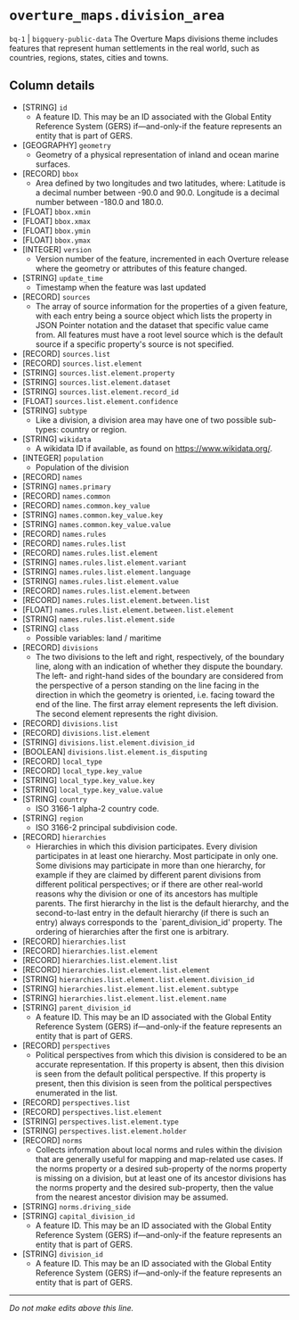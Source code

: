 # `overture_maps.division_area`
`bq-1` | `bigquery-public-data`
The Overture Maps divisions theme includes features that represent human settlements in the real world, such as countries, regions, states, cities and towns. 

## Column details
* [STRING]    `id`
  - A feature ID. This may be an ID associated with the Global Entity Reference System (GERS) if—and-only-if the feature represents an entity that is part of GERS.
* [GEOGRAPHY] `geometry`
  - Geometry of a physical representation of inland and ocean marine surfaces.
* [RECORD]    `bbox`
  - Area defined by two longitudes and two latitudes, where: Latitude is a decimal number between -90.0 and 90.0. Longitude is a decimal number between -180.0 and 180.0.
* [FLOAT]     `bbox.xmin`
* [FLOAT]     `bbox.xmax`
* [FLOAT]     `bbox.ymin`
* [FLOAT]     `bbox.ymax`
* [INTEGER]   `version`
  - Version number of the feature, incremented in each Overture release where the geometry or attributes of this feature changed.
* [STRING]    `update_time`
  - Timestamp when the feature was last updated
* [RECORD]    `sources`
  - The array of source information for the properties of a given feature, with each entry being a source object which lists the property in JSON Pointer notation and the dataset that specific value came from. All features must have a root level source which is the default source if a specific property's source is not specified.
* [RECORD]    `sources.list`
* [RECORD]    `sources.list.element`
* [STRING]    `sources.list.element.property`
* [STRING]    `sources.list.element.dataset`
* [STRING]    `sources.list.element.record_id`
* [FLOAT]     `sources.list.element.confidence`
* [STRING]    `subtype`
  - Like a division, a division area may have one of two possible sub-types: country or region.
* [STRING]    `wikidata`
  - A wikidata ID if available, as found on https://www.wikidata.org/.
* [INTEGER]   `population`
  - Population of the division
* [RECORD]    `names`
* [STRING]    `names.primary`
* [RECORD]    `names.common`
* [RECORD]    `names.common.key_value`
* [STRING]    `names.common.key_value.key`
* [STRING]    `names.common.key_value.value`
* [RECORD]    `names.rules`
* [RECORD]    `names.rules.list`
* [RECORD]    `names.rules.list.element`
* [STRING]    `names.rules.list.element.variant`
* [STRING]    `names.rules.list.element.language`
* [STRING]    `names.rules.list.element.value`
* [RECORD]    `names.rules.list.element.between`
* [RECORD]    `names.rules.list.element.between.list`
* [FLOAT]     `names.rules.list.element.between.list.element`
* [STRING]    `names.rules.list.element.side`
* [STRING]    `class`
  - Possible variables: land / maritime
* [RECORD]    `divisions`
  - The two divisions to the left and right, respectively, of the boundary line, along with an indication of whether they dispute the boundary. The left- and right-hand sides of the boundary are considered from the perspective of a person standing on the line facing in the direction in which the geometry is oriented, i.e. facing toward the end of the line. The first array element represents the left division. The second element represents the right division.
* [RECORD]    `divisions.list`
* [RECORD]    `divisions.list.element`
* [STRING]    `divisions.list.element.division_id`
* [BOOLEAN]   `divisions.list.element.is_disputing`
* [RECORD]    `local_type`
* [RECORD]    `local_type.key_value`
* [STRING]    `local_type.key_value.key`
* [STRING]    `local_type.key_value.value`
* [STRING]    `country`
  - ISO 3166-1 alpha-2 country code.
* [STRING]    `region`
  - ISO 3166-2 principal subdivision code.
* [RECORD]    `hierarchies`
  - Hierarchies in which this division participates. Every division participates in at least one hierarchy. Most participate in only one. Some divisions may participate in more than one hierarchy, for example if they are claimed by different parent divisions from different political perspectives; or if there are other real-world reasons why the division or one of its ancestors has multiple parents. The first hierarchy in the list is the default hierarchy, and the second-to-last entry in the default hierarchy (if there is such an entry) always corresponds to the `parent_division_id' property. The ordering of hierarchies after the first one is arbitrary.
* [RECORD]    `hierarchies.list`
* [RECORD]    `hierarchies.list.element`
* [RECORD]    `hierarchies.list.element.list`
* [RECORD]    `hierarchies.list.element.list.element`
* [STRING]    `hierarchies.list.element.list.element.division_id`
* [STRING]    `hierarchies.list.element.list.element.subtype`
* [STRING]    `hierarchies.list.element.list.element.name`
* [STRING]    `parent_division_id`
  - A feature ID. This may be an ID associated with the Global Entity Reference System (GERS) if—and-only-if the feature represents an entity that is part of GERS.
* [RECORD]    `perspectives`
  - Political perspectives from which this division is considered to be an accurate representation. If this property is absent, then this division is seen from the default political perspective. If this property is present, then this division is seen from the political perspectives enumerated in the list.
* [RECORD]    `perspectives.list`
* [RECORD]    `perspectives.list.element`
* [STRING]    `perspectives.list.element.type`
* [STRING]    `perspectives.list.element.holder`
* [RECORD]    `norms`
  - Collects information about local norms and rules within the division that are generally useful for mapping and map-related use cases. If the norms property or a desired sub-property of the norms property is missing on a division, but at least one of its ancestor divisions has the norms property and the desired sub-property, then the value from the nearest ancestor division may be assumed.
* [STRING]    `norms.driving_side`
* [STRING]    `capital_division_id`
  - A feature ID. This may be an ID associated with the Global Entity Reference System (GERS) if—and-only-if the feature represents an entity that is part of GERS.
* [STRING]    `division_id`
  - A feature ID. This may be an ID associated with the Global Entity Reference System (GERS) if—and-only-if the feature represents an entity that is part of GERS.

-------------------------------------------------------------------------------
*Do not make edits above this line.*
